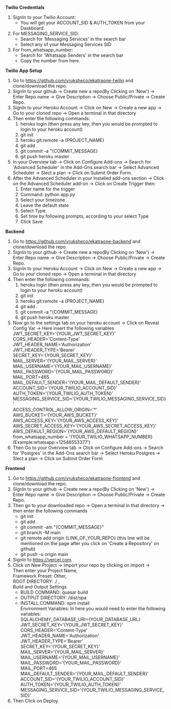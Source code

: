 **Twilio Credentials**
1. SignIn to your Twilio Account:
	- You will get your ACCOUNT_SID & AUTH_TOKEN from your Daskboard.
2. For MESSAGING_SERVICE_SID:
	- Search for 'Messaging Services' in the search bar
	- Select any of your Messaging Services SID
3. For from_whatsapp_number:
	- Search for 'Whatsapp Senders' in the search bar
	- Copy the number from here.

**Twilio App Setup**
1. Go to https://github.com/vruksheco/ekatraone-twilio and clone/download the repo.
2. SignIn to your github -> Create new a repo(By Clicking on 'New') -> Enter Repo name -> Give Description -> Choose Public/Private -> Create Repo.
3. SignIn to your Heroku Account -> Click on New -> Create a new app -> Go to your cloned repo -> Open a terminal in that directory
4. Then enter the following commands:
	1. heroku login (then press any key, then you would be prompted to login to your heroku account)
	2. git init
	3. heroku git:remote -a {PROJECT_NAME}
	4. git add .
	5. git commit -a "{COMMIT_MESSAGE}
	6. git push heroku master
5. In your Overview tab -> Click on Configure Add-ons -> Search for 'Advanced Scheduler' in the Add-Ons search bar -> Select Advanced Scheduler -> Slect a plan -> Click on Submit Order Form.
6. After the Advanced Scheduler in your Installed add-ons section -> Click on the Advanced Scheduler add-on -> Click on Create Trigger then:
	1. Enter name for the trigger
	2. Command: python app.py
	3. Select your timezone
	4. Leave the default state
	5. Select Type
	6. Set time by following prompts, according to your select Type
	7. Click Save

**Backend**
1. Go to https://github.com/vruksheco/ekatraone-backend and clone/download the repo.
2. SignIn to your github -> Create new a repo(By Clicking on 'New') -> Enter Repo name -> Give Description -> Choose Public/Private -> Create Repo.
3. SignIn to your Heroku Account -> Click on New -> Create a new app -> Go to your cloned repo -> Open a terminal in that directory
4. Then enter the following commands:
	1. heroku login (then press any key, then you would be prompted to login to your heroku account)
	2. git init
	3. heroku git:remote -a {PROJECT_NAME}
	4. git add .
	5. git commit -a "{COMMIT_MESSAGE}
	6. git push heroku master
5. Now go to the settings tab on your heroku account -> Click on Reveal Config Var -> Here insert the following variables
	JWT_SECRET_KEY='{YOUR_JWT_SECRET_KEY}'\
	CORS_HEADER='Content-Type'\
	JWT_HEADER_NAME='Authorization'\
	JWT_HEADER_TYPE='Bearer'\
	SECRET_KEY='{YOUR_SECRET_KEY}'\
	MAIL_SERVER='{YOUR_MAIL_SERVER}'\
	MAIL_USERNAME='{YOUR_MAIL_USERNAME}'\
	MAIL_PASSWORD='{YOUR_MAIL_PASSWORD}'\
	MAIL_PORT=465\
	MAIL_DEFAULT_SENDER='{YOUR_MAIL_DEFAULT_SENDER}'\
	ACCOUNT_SID='{YOUR_TWILIO_ACCOUNT_SID}'\
	AUTH_TOKEN='{YOUR_TWILIO_AUTH_TOKEN}'\
	MESSAGING_SERVICE_SID='{YOUR_TWILIO_MESSAGING_SERVICE_SID}'\
	ACCESS_CONTROL_ALLOW_ORIGIN='*'\
	AWS_BUCKET='{YOUR_AWS_BUCKET}'\
	AWS_ACCESS_KEY='{YOUR_AWS_ACCESS_KEY}'\
	AWS_SECRET_ACCESS_KEY='{YOUR_AWS_SECRET_ACCESS_KEY}'\
	AWS_DEFAULT_REGION='{YOUR_AWS_DEFAULT_REGION}'
	from_whatsapp_number = '{YOUR_TWILIO_WHATSAPP_NUMBER} (Example:whatsapp:+12546553377')
6. Then Go to your Overview tab -> Click on Configure Add-ons -> Search for 'Postgres' in the Add-Ons search bar -> Select Heroku Postgres -> Slect a plan -> Click on Submit Order Form


**Frontend**
1. Go to https://github.com/vruksheco/ekatraone-frontend and clone/download the repo.
2. SignIn to your github -> Create new a repo(By Clicking on 'New') -> Enter Repo name -> Give Description -> Choose Public/Private -> Create Repo.
3. Then go to your downloaded repo -> Open a terminal in that directory -> then enter the following commands
	- git init
	- git add .
	- git commit -am "{COMMIT_MESSAGE}"
	- git branch -M main
	- git remote add origin {LINK_OF_YOUR_REPO} (this line will be mentioned on the page after you click on 'Create a Repository' on github)
	- git push -u origin main
2. SignIn to https://vercel.com.
3. Click on New Project -> Import your repo by clicking on import -> \
	Then enter your Project Name, \
	Framework Preset: Other, \
	ROOT DIRECTORY: ./ ,\
	Build and Output Settings
    - BUILD COMMAND: quasar build
    - OUTPUT DIRECTORY: /dist/spa
    - INSTALL COMMAND:  npm install\
	Environment Variables: In here you would need to enter the following variables:\
		SQLALCHEMY_DATABASE_URI={YOUR_DATABASE_URL}\
		JWT_SECRET_KEY='{YOUR_JWT_SECRET_KEY}'\
		CORS_HEADER='Content-Type'\
		JWT_HEADER_NAME='Authorization'\
		JWT_HEADER_TYPE='Bearer'\
		SECRET_KEY='{YOUR_SECRET_KEY}'\
		MAIL_SERVER='{YOUR_MAIL_SERVER}'\
		MAIL_USERNAME='{YOUR_MAIL_USERNAME}'\
		MAIL_PASSWORD='{YOUR_MAIL_PASSWORD}'\
		MAIL_PORT=465\
		MAIL_DEFAULT_SENDER='{YOUR_MAIL_DEFAULT_SENDER}'\
		ACCOUNT_SID='{YOUR_TWILIO_ACCOUNT_SID}'\
		AUTH_TOKEN='{YOUR_TWILIO_AUTH_TOKEN}'\
		MESSAGING_SERVICE_SID='{YOUR_TWILIO_MESSAGING_SERVICE_SID}'
4. Then Click on Deploy.

